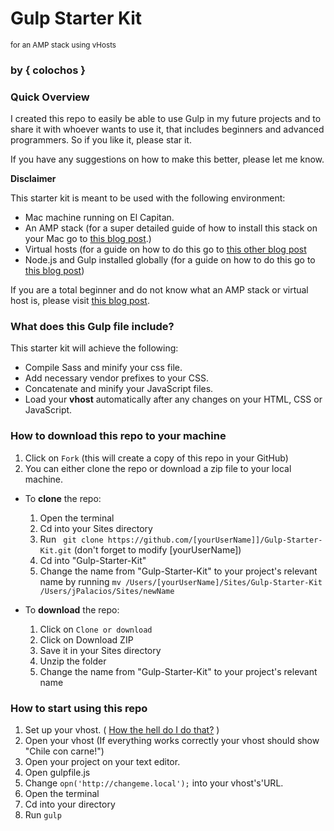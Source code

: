 # Gulp Starter Kit
<sup>for an AMP stack using vHosts</sup>
### by { colochos }

### Quick Overview
I created this repo to easily be able to use Gulp in my future projects and to share it with whoever wants to use it, that includes beginners and advanced programmers. So if you like it, please star it.

If you have any suggestions on how to make this better, please let me know.

**Disclaimer**

This starter kit is meant to be used with the following environment:

- Mac machine running on El Capitan.
- An AMP stack (for a super detailed guide of how to install this stack on your Mac go to [this blog post](https://coolestguidesontheplanet.com/get-apache-mysql-php-and-phpmyadmin-working-on-osx-10-11-el-capitan/).)
- Virtual hosts (for a guide on how to do this go to [this other blog post](https://coolestguidesontheplanet.com/how-to-set-up-virtual-hosts-in-apache-on-mac-osx-10-11-el-capitan/.)
- Node.js and Gulp installed globally (for a guide on how to do this go to [this blog post]())

If you are a total beginner and do not know what an AMP stack or virtual host is, please visit [this blog post](http://www.colochosblog.com).

### What does this Gulp file include?

This starter kit will achieve the following:
* Compile Sass and minify your css file.
* Add necessary vendor prefixes to your CSS.
* Concatenate and minify your JavaScript files.
* Load your **vhost** automatically after any changes on your HTML, CSS or JavaScript.

### How to download this repo to your machine
1. Click on ```Fork``` (this will create a copy of this repo in your GitHub)
2. You can either clone  the repo or download a zip file to your local machine.
  * To **clone** the repo:
    1. Open the terminal
    2. Cd into your Sites directory
    3. Run ``` git clone https://github.com/[yourUserName]]/Gulp-Starter-Kit.git``` (don't forget to modify [yourUserName])
    4. Cd into "Gulp-Starter-Kit"
    5. Change the name from "Gulp-Starter-Kit" to your project's relevant name by running ```mv /Users/[yourUserName]/Sites/Gulp-Starter-Kit /Users/jPalacios/Sites/newName```

  * To **download** the repo:
    1. Click on ```Clone or download```
    2. Click on Download ZIP
    3. Save it in your Sites directory
    4. Unzip the folder
    5. Change the name from "Gulp-Starter-Kit" to your project's relevant name


### How to start using this repo
1. Set up your vhost. ( [How the hell do I do that?](https://coolestguidesontheplanet.com/how-to-set-up-virtual-hosts-in-apache-on-mac-osx-10-11-el-capitan/) )
2. Open your vhost (If everything works correctly your vhost should show "Chile con carne!")
3. Open your project on your text editor.
4. Open gulpfile.js
5. Change ```opn('http://changeme.local');``` into your vhost's'URL.
6. Open the terminal
7. Cd into your directory
8. Run ```gulp```

